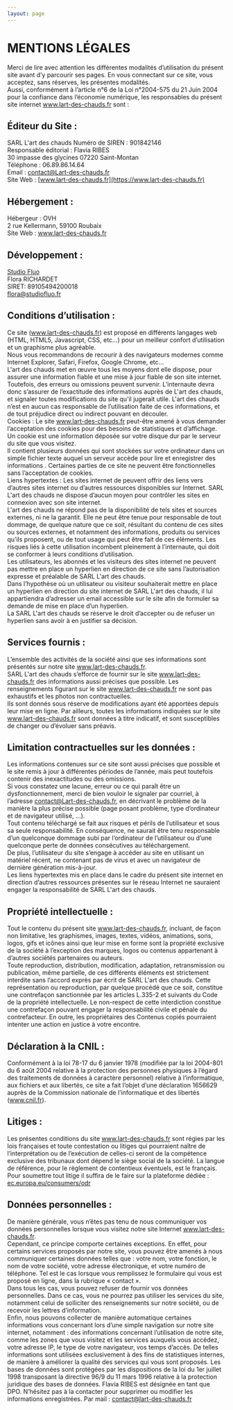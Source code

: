 ```yaml
---
layout: page
---
```

# MENTIONS LÉGALES
Merci de lire avec attention les différentes modalités d’utilisation du présent site avant d’y parcourir ses pages. En vous connectant sur ce site, vous acceptez, sans réserves, les présentes modalités.  
Aussi, conformément à l’article n°6 de la Loi n°2004-575 du 21 Juin 2004 pour la confiance dans l’économie numérique, les responsables du présent site internet www.lart-des-chauds.fr sont :  

## Éditeur du Site :

SARL L'art des chauds Numéro de SIREN : 901842146  
Responsable éditorial : Flavia RIBES  
30 impasse des glycines 07220 Saint-Montan  
Téléphone : 06.89.86.14.64  
Email : [contact@Lart-des-chauds.fr](mailto:contact@lart-des-chauds.fr)  
Site Web : [www.lart-des-chauds.fr](https://www.lart-des-chauds.fr)  

## Hébergement :

Hébergeur : OVH  
2 rue Kellermann, 59100 Roubaix  
Site Web : www.lart-des-chauds.fr  

## Développement :

[Studio Fluo](https://studiofluo.fr)  
Flora RICHARDET  
SIRET: 89105494200018  
[flora@studiofluo.fr](mailto:flora@studiofluo.fr)  

## Conditions d’utilisation :

Ce site (www.lart-des-chauds.fr) est proposé en différents langages web (HTML, HTML5, Javascript, CSS, etc…) pour un meilleur confort d’utilisation et un graphisme plus agréable.  
Nous vous recommandons de recourir à des navigateurs modernes comme Internet Explorer, Safari, Firefox, Google Chrome, etc…  
L'art des chauds met en œuvre tous les moyens dont elle dispose, pour assurer une information fiable et une mise à jour fiable de son site internet.  
Toutefois, des erreurs ou omissions peuvent survenir. L’internaute devra donc s’assurer de l’exactitude des informations auprès de L'art des chauds, et signaler toutes modifications du site qu’il jugerait utile. L'art des chauds n’est en aucun cas responsable de l’utilisation faite de ces informations, et de tout préjudice direct ou indirect pouvant en découler.  
Cookies : Le site www.lart-des-chauds.fr peut-être amené à vous demander l’acceptation des cookies pour des besoins de statistiques et d’affichage. Un cookie est une information déposée sur votre disque dur par le serveur du site que vous visitez.  
Il contient plusieurs données qui sont stockées sur votre ordinateur dans un simple fichier texte auquel un serveur accède pour lire et enregistrer des informations . Certaines parties de ce site ne peuvent être fonctionnelles sans l’acceptation de cookies.  
Liens hypertextes : Les sites internet de peuvent offrir des liens vers d’autres sites internet ou d’autres ressources disponibles sur Internet. SARL L'art des chauds ne dispose d’aucun moyen pour contrôler les sites en connexion avec son site internet.  
L'art des chauds ne répond pas de la disponibilité de tels sites et sources externes, ni ne la garantit. Elle ne peut être tenue pour responsable de tout dommage, de quelque nature que ce soit, résultant du contenu de ces sites ou sources externes, et notamment des informations, produits ou services qu’ils proposent, ou de tout usage qui peut être fait de ces éléments. Les risques liés à cette utilisation incombent pleinement à l’internaute, qui doit se conformer à leurs conditions d’utilisation.  
Les utilisateurs, les abonnés et les visiteurs des sites internet  ne peuvent pas mettre en place un hyperlien en direction de ce site sans l’autorisation expresse et préalable de SARL L'art des chauds.  
Dans l’hypothèse où un utilisateur ou visiteur souhaiterait mettre en place un hyperlien en direction du site internet de SARL L'art des chauds, il lui appartiendra d’adresser un email accessible sur le site afin de formuler sa demande de mise en place d’un hyperlien.  
La SARL L'art des chauds se réserve le droit d’accepter ou de refuser un hyperlien sans avoir à en justifier sa décision.  

## Services fournis :

L’ensemble des activités de la société ainsi que ses informations sont présentés sur notre site www.lart-des-chauds.fr.  
SARL L'art des chauds s’efforce de fournir sur le site www.lart-des-chauds.fr des informations aussi précises que possible. Les renseignements figurant sur le site www.lart-des-chauds.fr ne sont pas exhaustifs et les photos non contractuelles.  
Ils sont donnés sous réserve de modifications ayant été apportées depuis leur mise en ligne. Par ailleurs, toutes les informations indiquées sur le site www.lart-des-chauds.fr sont données à titre indicatif, et sont susceptibles de changer ou d’évoluer sans préavis.  

## Limitation contractuelles sur les données :

Les informations contenues sur ce site sont aussi précises que possible et le site remis à jour à différentes périodes de l’année, mais peut toutefois contenir des inexactitudes ou des omissions.  
Si vous constatez une lacune, erreur ou ce qui paraît être un dysfonctionnement, merci de bien vouloir le signaler par courriel, à l’adresse contact@Lart-des-chauds.fr, en décrivant le problème de la manière la plus précise possible (page posant problème, type d’ordinateur et de navigateur utilisé, …).  
Tout contenu téléchargé se fait aux risques et périls de l’utilisateur et sous sa seule responsabilité. En conséquence, ne saurait être tenu responsable d’un quelconque dommage subi par l’ordinateur de l’utilisateur ou d’une quelconque perte de données consécutives au téléchargement.  
De plus, l’utilisateur du site s’engage à accéder au site en utilisant un matériel récent, ne contenant pas de virus et avec un navigateur de dernière génération mis-à-jour.  
Les liens hypertextes mis en place dans le cadre du présent site internet en direction d’autres ressources présentes sur le réseau Internet ne sauraient engager la responsabilité de SARL L'art des chauds.  

## Propriété intellectuelle :

Tout le contenu du présent site www.lart-des-chauds.fr, incluant, de façon non limitative, les graphismes, images, textes, vidéos, animations, sons, logos, gifs et icônes ainsi que leur mise en forme sont la propriété exclusive de la société à l’exception des marques, logos ou contenus appartenant à d’autres sociétés partenaires ou auteurs.  
Toute reproduction, distribution, modification, adaptation, retransmission ou publication, même partielle, de ces différents éléments est strictement interdite sans l’accord exprès par écrit de SARL L'art des chauds. Cette représentation ou reproduction, par quelque procédé que ce soit, constitue une contrefaçon sanctionnée par les articles L.335-2 et suivants du Code de la propriété intellectuelle. Le non-respect de cette interdiction constitue une contrefaçon pouvant engager la responsabilité civile et pénale du contrefacteur. En outre, les propriétaires des Contenus copiés pourraient intenter une action en justice à votre encontre.  

## Déclaration à la CNIL :

Conformément à la loi 78-17 du 6 janvier 1978 (modifiée par la loi 2004-801 du 6 août 2004 relative à la protection des personnes physiques à l’égard des traitements de données à caractère personnel) relative à l’informatique, aux fichiers et aux libertés, ce site a fait l’objet d’une déclaration 1656629 auprès de la Commission nationale de l’informatique et des libertés (www.cnil.fr).  

## Litiges :

Les présentes conditions du site www.lart-des-chauds.fr sont régies par les lois françaises et toute contestation ou litiges qui pourraient naître de l’interprétation ou de l’exécution de celles-ci seront de la compétence exclusive des tribunaux dont dépend le siège social de la société. La langue de référence, pour le règlement de contentieux éventuels, est le français. Pour soumettre tout litige il suffira de le faire sur la plateforme dédiée : [ec.europa.eu/consumers/odr](https://ec.europa.eu/consumers/odr)  

## Données personnelles :

De manière générale, vous n’êtes pas tenu de nous communiquer vos données personnelles lorsque vous visitez notre site Internet www.lart-des-chauds.fr.  
Cependant, ce principe comporte certaines exceptions. En effet, pour certains services proposés par notre site, vous pouvez être amenés à nous communiquer certaines données telles que : votre nom, votre fonction, le nom de votre société, votre adresse électronique, et votre numéro de téléphone. Tel est le cas lorsque vous remplissez le formulaire qui vous est proposé en ligne, dans la rubrique « contact ».  
Dans tous les cas, vous pouvez refuser de fournir vos données personnelles. Dans ce cas, vous ne pourrez pas utiliser les services du site, notamment celui de solliciter des renseignements sur notre société, ou de recevoir les lettres d’information.  
Enfin, nous pouvons collecter de manière automatique certaines informations vous concernant lors d’une simple navigation sur notre site internet, notamment : des informations concernant l’utilisation de notre site, comme les zones que vous visitez et les services auxquels vous accédez, votre adresse IP, le type de votre navigateur, vos temps d’accès.
De telles informations sont utilisées exclusivement à des fins de statistiques internes, de manière à améliorer la qualité des services qui vous sont proposés. Les bases de données sont protégées par les dispositions de la loi du 1er juillet 1998 transposant la directive 96/9 du 11 mars 1996 relative à la protection juridique des bases de données. Flavia RIBES est désignée en tant que DPO. N’hésitez pas à la contacter pour supprimer ou modifier les informations enregistrées. Par mail : [contact@lart-des-chauds.fr](mailto:contact@lart-des-chauds.fr)  
